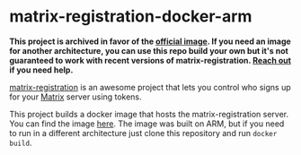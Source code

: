 # matrix-registration-docker-arm

**This project is archived in favor of the [official image](https://hub.docker.com/r/zeratax/matrix-registration). If you need an image for another architecture, you can use this repo build your own but it's not guaranteed to work with recent versions of matrix-registration. [Reach out](https://kylrth.com/#contact) if you need help.**

[matrix-registration](https://github.com/ZerataX/matrix-registration) is an awesome project that lets you control who signs up for your [Matrix](matrix.org) server using tokens.

This project builds a docker image that hosts the matrix-registration server. You can find the image [here](https://hub.docker.com/repository/docker/kylrth/matrix-registration). The image was built on ARM, but if you need to run in a different architecture just clone this repository and run `docker build`.

